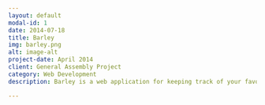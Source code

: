 ```yaml
---
layout: default
modal-id: 1
date: 2014-07-18
title: Barley
img: barley.png
alt: image-alt
project-date: April 2014
client: General Assembly Project
category: Web Development
description: Barley is a web application for keeping track of your favorite beers. It's built on a node/express/mongo/backbone stack. This was a solo project wherein I was responsible for the front and backend.

---
```


